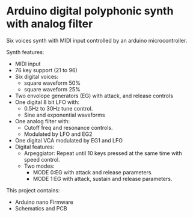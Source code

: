 # Arduino digital polyphonic synth with analog filter

Six voices synth with MIDI input controlled by an arduino microcontroller. 

Synth features:
  - MIDI input
  - 76 key support (21 to 96)
  - Six digital voices:
    - square waveform 50%
    - square waveform 25%  
  - Two envolope generators (EG) with attack, and release controls
  - One digital 8 bit LFO with:
    - 0.5Hz to 30Hz tune control.
    - Sine and exponential waveforms
  - One analog filter with:
	- Cutoff freq and resonance controls.
	- Modulated by LFO and EG2
  - One digital VCA modulated by EG1 and LFO
  - Digital features:
      - Arpeggiator: Repeat until 10 keys pressed at the same time with speed control.
      - Two modes: 
        - MODE 0:EG with attack and release parameters.
        - MODE 1:EG with attack, sustain and release parameters.

This project contains:
  - Arduino nano Firmware
  - Schematics and PCB 
  
  